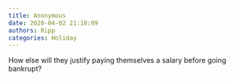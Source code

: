 ```yaml
---
title: Anonymous
date: 2020-04-02 21:10:09
authors: Ripp
categories: Holiday
---
```


 How else will they justify paying themselves a salary before going bankrupt?